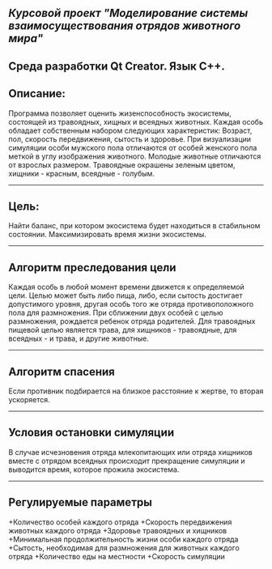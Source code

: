 
***Курсовой проект "Моделирование системы взаимосуществования отрядов животного мира"***
---
Среда разработки Qt Creator. Язык С++.
---
Описание:
---
Программа позволяет оценить жизенспособность экосистемы, состоящей из травоядных, хищных и всеядных животных. Каждая особь обладает собственным набором следующих характеристик: Возраст, пол, скорость передвижения, сытость и здоровье. При визуализации симуляции особи  мужского пола отличаются от особей женского пола меткой в углу изображения животного. Молодые животные отличаются от взрослых размером. Травоядные окрашены зеленым цветом, хищники - красным, всеядные - голубым.

---
Цель:
---
Найти баланс, при котором экосистема будет находиться в стабильном состоянии. Максимизировать время жизни экосистемы.

---
Алгоритм преследования цели
---
Каждая особь в любой момент времени движется к определяемой цели. Целью может быть либо пища, либо, если сытость достигает допустимого уровня, другая особь того же отряда противоположного пола для размножения. При сближении двух особей с целью размножения, рождается ребенок отряда родителей. Для травоядных пищевой целью является трава, для хищников - травоядные, для всеядных - и трава, и другие животные.

---
Алгоритм спасения
---
Если противник подбирается на близкое расстояние к жертве, то вторая ускоряется.

---
Условия остановки симуляции
---
В случае исчезновения отряда млекопитающих или отряда хищников вместе с отрядом всеядных происходит прекращение симуляции и выводится время, которое прожила экосистема.

---
Регулируемые параметры
---
+Количество особей каждого отряда
+Скорость передвижения животных каждого отряда
+Здоровье травоядных и хищников
+Минимальная продолжительность жизни особи каждого отряда
+Сытость, необходимая для размножения для животных каждого отряда
+Количество еды на местности
+Скорость симуляции
